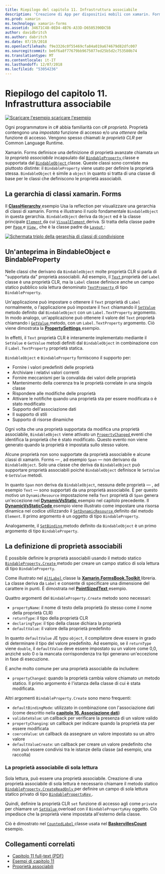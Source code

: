 ```yaml
---
title: Riepilogo del capitolo 11. Infrastruttura associabile
description: 'Creazione di App per dispositivi mobili con xamarin. Forms: riepilogo del capitolo 11. Infrastruttura associabile'
ms.prod: xamarin
ms.technology: xamarin-forms
ms.assetid: 34671C48-0ED4-4B76-A33D-D6505390DC5B
author: davidbritch
ms.author: dabritch
ms.date: 07/19/2018
ms.openlocfilehash: f9e3326c0f55469cfa84a019a674679d82dfc007
ms.sourcegitcommit: be6f6a8f77679bb9675077ed25b5d2c753580b74
ms.translationtype: MT
ms.contentlocale: it-IT
ms.lasthandoff: 12/07/2018
ms.locfileid: "53054236"
---
```

# <a name="summary-of-chapter-11-the-bindable-infrastructure"></a>Riepilogo del capitolo 11. Infrastruttura associabile

[![Scaricare l'esempio](~/media/shared/download.png) scaricare l'esempio](https://github.com/xamarin/xamarin-forms-book-samples/tree/master/Chapter11)

Ogni programmatore in c# abbia familiarità con c# *proprietà*. Proprietà contengono una *impostata* funzione di accesso e/o una *ottenere* della funzione di accesso. Vengono spesso chiamati *le proprietà CLR* per Common Language Runtime.

Xamarin. Forms definisce una definizione di proprietà avanzate chiamata un *la proprietà associabile* incapsulato dal [ `BindableProperty` ](xref:Xamarin.Forms.BindableProperty) classe e supportata dal [ `BindableObject` ](xref:Xamarin.Forms.BindableObject)classe. Queste classi sono correlate ma piuttosto distinte: il `BindableProperty` viene usato per definire la proprietà stessa. `BindableObject` è simile a `object` in quanto si tratta di una classe di base per le classi che definiscono le proprietà associabili.

## <a name="the-xamarinforms-class-hierarchy"></a>La gerarchia di classi xamarin. Forms

Il [ **ClassHierarchy** ](https://github.com/xamarin/xamarin-forms-book-samples/tree/master/Chapter11/ClassHierarchy) esempio Usa la reflection per visualizzare una gerarchia di classi di xamarin. Forms e illustrano il ruolo fondamentale `BindableObject` in questa gerarchia. `BindableObject` deriva da `Object` ed è la classe principale [ `Element` ](xref:Xamarin.Forms.Element) da cui [ `VisualElement` ](xref:Xamarin.Forms.VisualElement) deriva. Si tratta della classe padre per [ `Page` ](xref:Xamarin.Forms.Page) e [ `View` ](xref:Xamarin.Forms.View), che è la classe padre da [ `Layout` ](xref:Xamarin.Forms.Layout):

[![Schermata triplo della gerarchia di classi di condivisione](images/ch11fg01-small.png "gerarchia di classe condivisione")](images/ch11fg01-large.png#lightbox "condivisione gerarchia di classe")

## <a name="a-peek-into-bindableobject-and-bindableproperty"></a>Un'anteprima in BindableObject e BindableProperty

Nelle classi che derivano da `BindableObject` molte proprietà CLR si parla di "supportata da" proprietà associabili. Ad esempio, il [ `Text` ](xref:Xamarin.Forms.Label.Text) proprietà del `Label` classe è una proprietà CLR, ma la `Label` classe definisce anche un campo statico pubblico sola lettura denominato [ `TextProperty` ](xref:Xamarin.Forms.Label.TextProperty) di tipo `BindableProperty`.

Un'applicazione può impostare o ottenere il `Text` proprietà di `Label` normalmente, o l'applicazione può impostare il `Text` chiamando il [ `SetValue` ](xref:Xamarin.Forms.BindableObject.SetValue(Xamarin.Forms.BindableProperty,System.Object)) metodo definito dal `BindableObject` con un `Label.TextProperty` argomento. In modo analogo, un'applicazione può ottenere il valore del `Text` proprietà chiamando i [ `GetValue` ](xref:Xamarin.Forms.BindableObject.GetValue(Xamarin.Forms.BindableProperty)) metodo, con un `Label.TextProperty` argomento. Ciò viene dimostrata la [ **PropertySettings** ](https://github.com/xamarin/xamarin-forms-book-samples/tree/master/Chapter11/PropertySettings) esempio.

In effetti, il `Text` proprietà CLR è interamente implementato mediante il `SetValue` e `GetValue` metodi definiti dal `BindableObject` in combinazione con il `Label.TextProperty` proprietà statica.

`BindableObject` e `BindableProperty` forniscono il supporto per:

- Fornire i valori predefiniti delle proprietà
- Archiviare i relativi valori correnti
- Fornire meccanismi per la convalida dei valori delle proprietà
- Mantenimento della coerenza tra le proprietà correlate in una singola classe
- Rispondere alle modifiche delle proprietà
- Attivare le notifiche quando una proprietà sta per essere modificata o è stato modificato
- Supporto dell'associazione dati
- Il supporto di stili
- Supporto di risorse dinamiche

Ogni volta che una proprietà supportata da modifica una proprietà associabile, `BindableObject` viene attivato un [ `PropertyChanged` ](xref:Xamarin.Forms.BindableObject.PropertyChanged) eventi che identifica la proprietà che è stato modificato. Questo evento non viene generato quando la proprietà è impostata sullo stesso valore.

Alcune proprietà non sono supportate da proprietà associabile e alcune classi di xamarin. Forms &mdash; , ad esempio `Span` &mdash; non derivano da `BindableObject`. Solo una classe che deriva da `BindableObject` può supportare proprietà associabili poiché `BindableObject` definisce le `SetValue` e `GetValue` metodi.

In quanto `Span` non deriva da `BindableObject`, nessuna delle proprietà &mdash; , ad esempio `Text` &mdash; sono supportati da una proprietà associabile. È per questo motivo un `DynamicResource` impostazione nella `Text` proprietà di `Span` genera un'eccezione nel [ **DynamicVsStatic** ](https://github.com/xamarin/xamarin-forms-book-samples/tree/master/Chapter10/DynamicVsStatic) esempio nel capitolo precedente. Il [ **DynamicVsStaticCode** ](https://github.com/xamarin/xamarin-forms-book-samples/tree/master/Chapter11/DynamicVsStaticCode) esempio viene illustrato come impostare una risorsa dinamica nel codice utilizzando il [ `SetDynamicResource` ](xref:Xamarin.Forms.Element.SetDynamicResource(Xamarin.Forms.BindableProperty,System.String)) definito dal metodo `Element`. Il primo argomento è un oggetto di tipo `BindableProperty`.

Analogamente, il [ `SetBinding` ](xref:Xamarin.Forms.BindableObject.SetBinding(Xamarin.Forms.BindableProperty,Xamarin.Forms.BindingBase)) metodo definito da `BindableObject` è un primo argomento di tipo `BindableProperty`.

## <a name="defining-bindable-properties"></a>La definizione di proprietà associabili

È possibile definire le proprietà associabili usando il metodo statico [ `BindableProperty.Create` ](xref:Xamarin.Forms.BindableProperty.Create(System.String,System.Type,System.Type,System.Object,Xamarin.Forms.BindingMode,Xamarin.Forms.BindableProperty.ValidateValueDelegate,Xamarin.Forms.BindableProperty.BindingPropertyChangedDelegate,Xamarin.Forms.BindableProperty.BindingPropertyChangingDelegate,Xamarin.Forms.BindableProperty.CoerceValueDelegate,Xamarin.Forms.BindableProperty.CreateDefaultValueDelegate)) metodo per creare un campo statico di sola lettura di tipo `BindableProperty`.

Come illustrato nel [ `AltLabel` ](https://github.com/xamarin/xamarin-forms-book-samples/blob/master/Libraries/Xamarin.FormsBook.Toolkit/Xamarin.FormsBook.Toolkit/AltLabel.cs) classe la [ **Xamarin.FormsBook.Toolkit** ](https://github.com/xamarin/xamarin-forms-book-samples/tree/master/Libraries/Xamarin.FormsBook.Toolkit) libreria. La classe deriva da `Label` e consente di specificare una dimensione del carattere in punti. È dimostrata nel [ **PointSizedText** ](https://github.com/xamarin/xamarin-forms-book-samples/tree/master/Chapter11/PointSizedText) esempio.

Quattro argomenti del `BindableProperty.Create` metodo sono necessari:

- `propertyName`: il nome di testo della proprietà (lo stesso come il nome della proprietà CLR)
- `returnType`: il tipo della proprietà CLR
- `declaringType`: il tipo della classe dichiara la proprietà
- `defaultValue`: il valore della proprietà predefinito

In quanto `defaultValue` JE typu `object`, il compilatore deve essere in grado di determinare il tipo del valore predefinito. Ad esempio, se il `returnType` viene `double`, il `defaultValue` deve essere impostato su un valore come 0,0, anziché solo 0 o la mancata corrispondenza tra tipi generano un'eccezione in fase di esecuzione.

È anche molto comune per una proprietà associabile da includere:

- `propertyChanged`: quando la proprietà cambia valore chiamato un metodo statico. Il primo argomento è l'istanza della classe di cui è stata modificata.

Altri argomenti `BindableProperty.Create` sono meno frequenti:

- `defaultBindingMode`: utilizzato in combinazione con l'associazione dati (come descritto nella [ **capitolo 16. Associazione dati**](chapter16.md))
- `validateValue`: un callback per verificare la presenza di un valore valido
- `propertyChanging`: un callback per indicare quando la proprietà sta per essere modificata
- `coerceValue`: un callback da assegnare un valore impostato su un altro valore
- `defaultValueCreate`: un callback per creare un valore predefinito che non può essere condivisi tra le istanze della classe (ad esempio, una raccolta)

### <a name="the-read-only-bindable-property"></a>La proprietà associabile di sola lettura

Sola lettura, può essere una proprietà associabile. Creazione di una proprietà associabile di sola lettura è necessario chiamare il metodo statico [ `BindableProperty.CreateReadOnly` ](xref:Xamarin.Forms.BindableProperty.CreateReadOnly(System.String,System.Type,System.Type,System.Object,Xamarin.Forms.BindingMode,Xamarin.Forms.BindableProperty.ValidateValueDelegate,Xamarin.Forms.BindableProperty.BindingPropertyChangedDelegate,Xamarin.Forms.BindableProperty.BindingPropertyChangingDelegate,Xamarin.Forms.BindableProperty.CoerceValueDelegate,Xamarin.Forms.BindableProperty.CreateDefaultValueDelegate)) per definire un campo di sola lettura statico privato di tipo [ `BindablePropertyKey` ](xref:Xamarin.Forms.BindablePropertyKey).

Quindi, definire la proprietà CLR `set` funzione di accesso agli come `private` per chiamare un [ `SetValue` ](xref:Xamarin.Forms.BindableObject.SetValue(Xamarin.Forms.BindablePropertyKey,System.Object)) overload con il `BindablePropertyKey` oggetto. Ciò impedisce che la proprietà viene impostata all'esterno della classe.

Ciò è dimostrato nel [ `CountedLabel` ](https://github.com/xamarin/xamarin-forms-book-samples/blob/master/Libraries/Xamarin.FormsBook.Toolkit/Xamarin.FormsBook.Toolkit/CountedLabel.cs) classe usata nel [ **BaskervillesCount** ](https://github.com/xamarin/xamarin-forms-book-samples/tree/master/Chapter11/BaskervillesCount) esempio.

## <a name="related-links"></a>Collegamenti correlati

- [Capitolo 11 full-text (PDF)](https://download.xamarin.com/developer/xamarin-forms-book/XamarinFormsBook-Ch11-Apr2016.pdf)
- [Esempi di capitolo 11](https://github.com/xamarin/xamarin-forms-book-samples/tree/master/Chapter11)
- [Proprietà associabili](~/xamarin-forms/xaml/bindable-properties.md)
